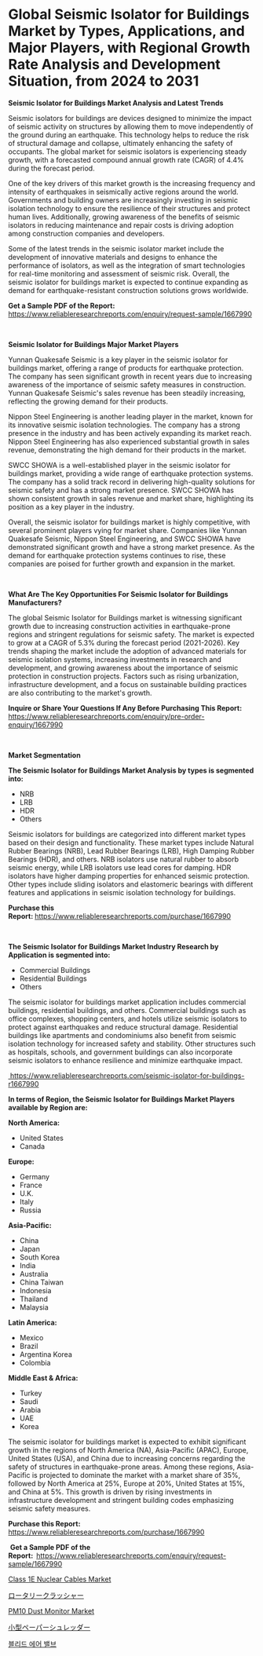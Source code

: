 <p><h1>Global Seismic Isolator for Buildings Market by Types, Applications, and Major Players, with Regional Growth Rate Analysis and Development Situation, from 2024 to 2031</h1></p><p><strong>Seismic Isolator for Buildings Market Analysis and Latest Trends</strong></p>
<p><p>Seismic isolators for buildings are devices designed to minimize the impact of seismic activity on structures by allowing them to move independently of the ground during an earthquake. This technology helps to reduce the risk of structural damage and collapse, ultimately enhancing the safety of occupants. The global market for seismic isolators is experiencing steady growth, with a forecasted compound annual growth rate (CAGR) of 4.4% during the forecast period.</p><p>One of the key drivers of this market growth is the increasing frequency and intensity of earthquakes in seismically active regions around the world. Governments and building owners are increasingly investing in seismic isolation technology to ensure the resilience of their structures and protect human lives. Additionally, growing awareness of the benefits of seismic isolators in reducing maintenance and repair costs is driving adoption among construction companies and developers.</p><p>Some of the latest trends in the seismic isolator market include the development of innovative materials and designs to enhance the performance of isolators, as well as the integration of smart technologies for real-time monitoring and assessment of seismic risk. Overall, the seismic isolator for buildings market is expected to continue expanding as demand for earthquake-resistant construction solutions grows worldwide.</p></p>
<p><strong>Get a Sample PDF of the Report:&nbsp;</strong> <a href="https://www.reliableresearchreports.com/enquiry/request-sample/1667990">https://www.reliableresearchreports.com/enquiry/request-sample/1667990</a></p>
<p>&nbsp;</p>
<p><strong>Seismic Isolator for Buildings Major Market Players</strong></p>
<p><p>Yunnan Quakesafe Seismic is a key player in the seismic isolator for buildings market, offering a range of products for earthquake protection. The company has seen significant growth in recent years due to increasing awareness of the importance of seismic safety measures in construction. Yunnan Quakesafe Seismic's sales revenue has been steadily increasing, reflecting the growing demand for their products.</p><p>Nippon Steel Engineering is another leading player in the market, known for its innovative seismic isolation technologies. The company has a strong presence in the industry and has been actively expanding its market reach. Nippon Steel Engineering has also experienced substantial growth in sales revenue, demonstrating the high demand for their products in the market.</p><p>SWCC SHOWA is a well-established player in the seismic isolator for buildings market, providing a wide range of earthquake protection systems. The company has a solid track record in delivering high-quality solutions for seismic safety and has a strong market presence. SWCC SHOWA has shown consistent growth in sales revenue and market share, highlighting its position as a key player in the industry.</p><p>Overall, the seismic isolator for buildings market is highly competitive, with several prominent players vying for market share. Companies like Yunnan Quakesafe Seismic, Nippon Steel Engineering, and SWCC SHOWA have demonstrated significant growth and have a strong market presence. As the demand for earthquake protection systems continues to rise, these companies are poised for further growth and expansion in the market.</p></p>
<p>&nbsp;</p>
<p><strong>What Are The Key Opportunities For Seismic Isolator for Buildings Manufacturers?</strong></p>
<p><p>The global Seismic Isolator for Buildings market is witnessing significant growth due to increasing construction activities in earthquake-prone regions and stringent regulations for seismic safety. The market is expected to grow at a CAGR of 5.3% during the forecast period (2021-2026). Key trends shaping the market include the adoption of advanced materials for seismic isolation systems, increasing investments in research and development, and growing awareness about the importance of seismic protection in construction projects. Factors such as rising urbanization, infrastructure development, and a focus on sustainable building practices are also contributing to the market's growth.</p></p>
<p><strong>Inquire or Share Your Questions If Any Before Purchasing This Report:</strong> <a href="https://www.reliableresearchreports.com/enquiry/pre-order-enquiry/1667990">https://www.reliableresearchreports.com/enquiry/pre-order-enquiry/1667990</a></p>
<p>&nbsp;</p>
<p><strong>Market Segmentation</strong></p>
<p><strong>The Seismic Isolator for Buildings Market Analysis by types is segmented into:</strong></p>
<p><ul><li>NRB</li><li>LRB</li><li>HDR</li><li>Others</li></ul></p>
<p><p>Seismic isolators for buildings are categorized into different market types based on their design and functionality. These market types include Natural Rubber Bearings (NRB), Lead Rubber Bearings (LRB), High Damping Rubber Bearings (HDR), and others. NRB isolators use natural rubber to absorb seismic energy, while LRB isolators use lead cores for damping. HDR isolators have higher damping properties for enhanced seismic protection. Other types include sliding isolators and elastomeric bearings with different features and applications in seismic isolation technology for buildings.</p></p>
<p><strong>Purchase this Report:&nbsp;</strong><a href="https://www.reliableresearchreports.com/purchase/1667990">https://www.reliableresearchreports.com/purchase/1667990</a></p>
<p>&nbsp;</p>
<p><strong>The Seismic Isolator for Buildings Market Industry Research by Application is segmented into:</strong></p>
<p><ul><li>Commercial Buildings</li><li>Residential Buildings</li><li>Others</li></ul></p>
<p><p>The seismic isolator for buildings market application includes commercial buildings, residential buildings, and others. Commercial buildings such as office complexes, shopping centers, and hotels utilize seismic isolators to protect against earthquakes and reduce structural damage. Residential buildings like apartments and condominiums also benefit from seismic isolation technology for increased safety and stability. Other structures such as hospitals, schools, and government buildings can also incorporate seismic isolators to enhance resilience and minimize earthquake impact.</p></p>
<p><a href="https://www.reliableresearchreports.com/seismic-isolator-for-buildings-r1667990">&nbsp;https://www.reliableresearchreports.com/seismic-isolator-for-buildings-r1667990</a></p>
<p><strong>In terms of Region, the Seismic Isolator for Buildings Market Players available by Region are:</strong></p>
<p>
    <p> <strong> North America: </strong>
        <ul>
            <li>United States</li>
            <li>Canada</li>
        </ul>
        </p> 
    <p> <strong> Europe: </strong>
        <ul>
            <li>Germany</li>
            <li>France</li>
            <li>U.K.</li>
            <li>Italy</li>
            <li>Russia</li>
        </ul>
        </p> 
    <p> <strong> Asia-Pacific: </strong>
        <ul>
            <li>China</li>
            <li>Japan</li>
            <li>South Korea</li>
            <li>India</li>
            <li>Australia</li>
            <li>China Taiwan</li>
            <li>Indonesia</li>
            <li>Thailand</li>
            <li>Malaysia</li>
        </ul>
        </p> 
    <p> <strong> Latin America: </strong>
        <ul>
            <li>Mexico</li>
            <li>Brazil</li>
            <li>Argentina Korea</li>
            <li>Colombia</li>
        </ul>
        </p> 
    <p> <strong> Middle East & Africa: </strong>
        <ul>
            <li>Turkey</li>
            <li>Saudi</li>
            <li>Arabia</li>
            <li>UAE</li>
            <li>Korea</li>
        </ul>
    </p>
    </p>
<p><p>The seismic isolator for buildings market is expected to exhibit significant growth in the regions of North America (NA), Asia-Pacific (APAC), Europe, United States (USA), and China due to increasing concerns regarding the safety of structures in earthquake-prone areas. Among these regions, Asia-Pacific is projected to dominate the market with a market share of 35%, followed by North America at 25%, Europe at 20%, United States at 15%, and China at 5%. This growth is driven by rising investments in infrastructure development and stringent building codes emphasizing seismic safety measures.</p></p>
<p><strong>Purchase this Report: </strong><a href="https://www.reliableresearchreports.com/purchase/1667990">https://www.reliableresearchreports.com/purchase/1667990</a></p>
<p>&nbsp;<strong>Get a Sample PDF of the Report:&nbsp;&nbsp;</strong><a href="https://www.reliableresearchreports.com/enquiry/request-sample/1667990">https://www.reliableresearchreports.com/enquiry/request-sample/1667990</a></p>
<p><strong></strong></p>
<p><p><a href="https://github.com/dx0328/Market-Research-Report-List-2/blob/main/class-1e-nuclear-cables-market.md">Class 1E Nuclear Cables Market</a></p><p><a href="https://github.com/mm14022023/Market-Research-Report-List-1/blob/main/480850457217.md">ロータリークラッシャー</a></p><p><a href="https://www.linkedin.com/pulse/pm10-dust-monitor-market-trends-analysis-forecasted-period-flvse">PM10 Dust Monitor Market</a></p><p><a href="https://github.com/RudySimonis2023/Market-Research-Report-List-1/blob/main/521419557218.md">小型ペーパーシュレッダー</a></p><p><a href="https://github.com/fernandotryO5lson96765/Market-Research-Report-List-1/blob/main/351404255437.md">블리드 에어 밸브</a></p></p>